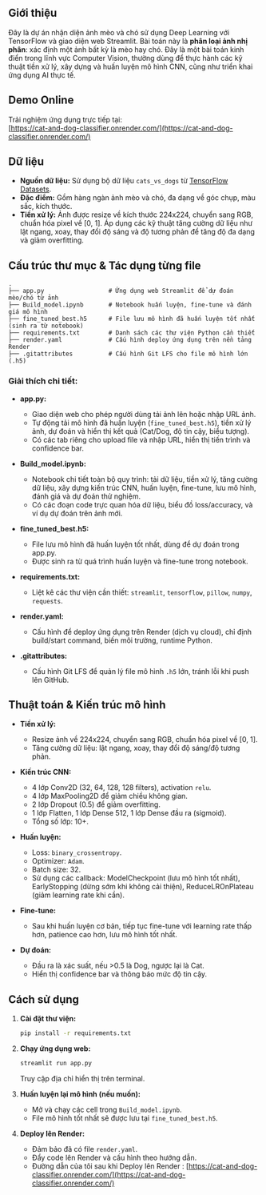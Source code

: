 ## Giới thiệu

Đây là dự án nhận diện ảnh mèo và chó sử dụng Deep Learning với TensorFlow và giao diện web Streamlit. Bài toán này là **phân loại ảnh nhị phân**: xác định một ảnh bất kỳ là mèo hay chó. Đây là một bài toán kinh điển trong lĩnh vực Computer Vision, thường dùng để thực hành các kỹ thuật tiền xử lý, xây dựng và huấn luyện mô hình CNN, cũng như triển khai ứng dụng AI thực tế.

## Demo Online

Trải nghiệm ứng dụng trực tiếp tại:  
[https://cat-and-dog-classifier.onrender.com/](https://cat-and-dog-classifier.onrender.com/)

## Dữ liệu

- **Nguồn dữ liệu:** Sử dụng bộ dữ liệu `cats_vs_dogs` từ [TensorFlow Datasets](https://www.tensorflow.org/datasets/community_catalog/huggingface/cats_vs_dogs).
- **Đặc điểm:** Gồm hàng ngàn ảnh mèo và chó, đa dạng về góc chụp, màu sắc, kích thước.
- **Tiền xử lý:** Ảnh được resize về kích thước 224x224, chuyển sang RGB, chuẩn hóa pixel về [0, 1]. Áp dụng các kỹ thuật tăng cường dữ liệu như lật ngang, xoay, thay đổi độ sáng và độ tương phản để tăng độ đa dạng và giảm overfitting.

## Cấu trúc thư mục & Tác dụng từng file

```
.
├── app.py                  # Ứng dụng web Streamlit để dự đoán mèo/chó từ ảnh
├── Build_model.ipynb       # Notebook huấn luyện, fine-tune và đánh giá mô hình
├── fine_tuned_best.h5      # File lưu mô hình đã huấn luyện tốt nhất (sinh ra từ notebook)
├── requirements.txt        # Danh sách các thư viện Python cần thiết
├── render.yaml             # Cấu hình deploy ứng dụng trên nền tảng Render
├── .gitattributes          # Cấu hình Git LFS cho file mô hình lớn (.h5)
```

### Giải thích chi tiết:

- **app.py:**  
  - Giao diện web cho phép người dùng tải ảnh lên hoặc nhập URL ảnh.
  - Tự động tải mô hình đã huấn luyện (`fine_tuned_best.h5`), tiền xử lý ảnh, dự đoán và hiển thị kết quả (Cat/Dog, độ tin cậy, biểu tượng).
  - Có các tab riêng cho upload file và nhập URL, hiển thị tiến trình và confidence bar.

- **Build_model.ipynb:**  
  - Notebook chi tiết toàn bộ quy trình: tải dữ liệu, tiền xử lý, tăng cường dữ liệu, xây dựng kiến trúc CNN, huấn luyện, fine-tune, lưu mô hình, đánh giá và dự đoán thử nghiệm.
  - Có các đoạn code trực quan hóa dữ liệu, biểu đồ loss/accuracy, và ví dụ dự đoán trên ảnh mới.

- **fine_tuned_best.h5:**  
  - File lưu mô hình đã huấn luyện tốt nhất, dùng để dự đoán trong app.py.
  - Được sinh ra từ quá trình huấn luyện và fine-tune trong notebook.

- **requirements.txt:**  
  - Liệt kê các thư viện cần thiết: `streamlit`, `tensorflow`, `pillow`, `numpy`, `requests`.

- **render.yaml:**  
  - Cấu hình để deploy ứng dụng trên Render (dịch vụ cloud), chỉ định build/start command, biến môi trường, runtime Python.

- **.gitattributes:**  
  - Cấu hình Git LFS để quản lý file mô hình `.h5` lớn, tránh lỗi khi push lên GitHub.

## Thuật toán & Kiến trúc mô hình

- **Tiền xử lý:**  
  - Resize ảnh về 224x224, chuyển sang RGB, chuẩn hóa pixel về [0, 1].
  - Tăng cường dữ liệu: lật ngang, xoay, thay đổi độ sáng/độ tương phản.

- **Kiến trúc CNN:**  
  - 4 lớp Conv2D (32, 64, 128, 128 filters), activation `relu`.
  - 4 lớp MaxPooling2D để giảm chiều không gian.
  - 2 lớp Dropout (0.5) để giảm overfitting.
  - 1 lớp Flatten, 1 lớp Dense 512, 1 lớp Dense đầu ra (sigmoid).
  - Tổng số lớp: 10+.

- **Huấn luyện:**  
  - Loss: `binary_crossentropy`.
  - Optimizer: `Adam`.
  - Batch size: 32.
  - Sử dụng các callback: ModelCheckpoint (lưu mô hình tốt nhất), EarlyStopping (dừng sớm khi không cải thiện), ReduceLROnPlateau (giảm learning rate khi cần).

- **Fine-tune:**  
  - Sau khi huấn luyện cơ bản, tiếp tục fine-tune với learning rate thấp hơn, patience cao hơn, lưu mô hình tốt nhất.

- **Dự đoán:**  
  - Đầu ra là xác suất, nếu >0.5 là Dog, ngược lại là Cat.
  - Hiển thị confidence bar và thông báo mức độ tin cậy.

## Cách sử dụng

1. **Cài đặt thư viện:**
   ```sh
   pip install -r requirements.txt
   ```

2. **Chạy ứng dụng web:**
   ```sh
   streamlit run app.py
   ```
   Truy cập địa chỉ hiển thị trên terminal.

3. **Huấn luyện lại mô hình (nếu muốn):**
   - Mở và chạy các cell trong `Build_model.ipynb`.
   - File mô hình tốt nhất sẽ được lưu tại `fine_tuned_best.h5`.

4. **Deploy lên Render:**
   - Đảm bảo đã có file `render.yaml`.
   - Đẩy code lên Render và cấu hình theo hướng dẫn.
   - Đường dẫn của tôi sau khi Deploy lên Render : [https://cat-and-dog-classifier.onrender.com/](https://cat-and-dog-classifier.onrender.com/)

